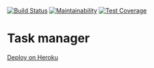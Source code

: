[![Build Status](https://travis-ci.org/augrinn/project-lvl4-s445.svg?branch=master)](https://travis-ci.org/augrinn/project-lvl4-s445) [![Maintainability](https://api.codeclimate.com/v1/badges/98511497db069de4e320/maintainability)](https://codeclimate.com/github/augrinn/project-lvl4-s445/maintainability) [![Test Coverage](https://api.codeclimate.com/v1/badges/98511497db069de4e320/test_coverage)](https://codeclimate.com/github/augrinn/project-lvl4-s445/test_coverage)

# Task manager

[Deploy on Heroku](https://taskmanagerau.herokuapp.com/)
